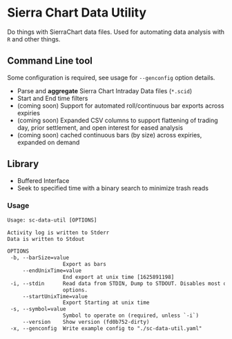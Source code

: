 
# Sierra Chart Data Utility

Do things with SierraChart data files. Used for automating data analysis with `R` and other things.

## Command Line tool

Some configuration is required, see usage for `--genconfig` option details.

* Parse and **aggregate** Sierra Chart Intraday Data files (`*.scid`)
* Start and End time filters
* (coming soon) Support for automated roll/continuous bar exports across expiries
* (coming soon) Expanded CSV columns to support flattening of trading day, prior settlement, and open interest for eased analysis
* (coming soon) cached continuous bars (by size) across expiries, expanded on demand


## Library
* Buffered Interface
* Seek to specified time with a binary search to minimize trash reads

### Usage
```txt
Usage: sc-data-util [OPTIONS]

Activity log is written to Stderr
Data is written to Stdout

OPTIONS
 -b, --barSize=value
                  Export as bars
     --endUnixTime=value
                  End export at unix time [1625891198]
 -i, --stdin      Read data from STDIN, Dump to STDOUT. Disables most other
                  options.
     --startUnixTime=value
                  Export Starting at unix time
 -s, --symbol=value
                  Symbol to operate on (required, unless `-i`)
     --version    Show version (fd0b752-dirty)
 -x, --genconfig  Write example config to "./sc-data-util.yaml"
```

